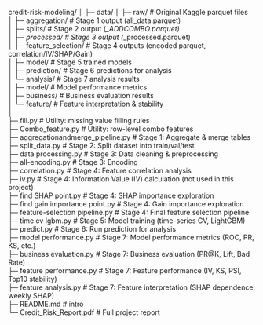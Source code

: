 credit-risk-modeling/
│
├─ data/
│    ├─ raw/                # Original Kaggle parquet files  
│    ├─ aggregation/        # Stage 1 output (all_data.parquet)  
│    ├─ splits/             # Stage 2 output (*_ADDCOMBO.parquet)  
│    ├─ processed/          # Stage 3 output (*_processed.parquet)  
│    ├─ feature_selection/  # Stage 4 outputs (encoded parquet, correlation/IV/SHAP/Gain)  
│    ├─ model/              # Stage 5 trained models  
│    ├─ prediction/         # Stage 6 predictions for analysis  
│    └─ analysis/           # Stage 7 analysis results  
│         ├─ model/         # Model performance metrics  
│         ├─ business/      # Business evaluation results  
│         └─ feature/       # Feature interpretation & stability  
│  
├─ fill.py                           # Utility: missing value filling rules  
├─ Combo_feature.py                  # Utility: row-level combo features  
├─ aggregationandmerge_pipeline.py   # Stage 1: Aggregate & merge tables  
├─ split_data.py                     # Stage 2: Split dataset into train/val/test  
├─ data processing.py                # Stage 3: Data cleaning & preprocessing  
├─ all-encoding.py                   # Stage 3: Encoding  
├─ correlation.py                    # Stage 4: Feature correlation analysis  
├─ iv.py                             # Stage 4: Information Value (IV) calculation (not used in this project)  
├─ find SHAP point.py                # Stage 4: SHAP importance exploration  
├─ find gain importance point.py     # Stage 4: Gain importance exploration  
├─ feature-selection pipeline.py     # Stage 4: Final feature selection pipeline  
├─ time cv lgbm.py                   # Stage 5: Model training (time-series CV, LightGBM)  
├─ predict.py                        # Stage 6: Run prediction for analysis  
├─ model performance.py              # Stage 7: Model performance metrics (ROC, PR, KS, etc.)  
├─ business evaluation.py            # Stage 7: Business evaluation (PR@K, Lift, Bad Rate)  
├─ feature performance.py            # Stage 7: Feature performance (IV, KS, PSI, Top10 stability)  
├─ feature analysis.py               # Stage 7: Feature interpretation (SHAP dependence, weekly SHAP)  
├─ README.md                         # intro  
└─ Credit_Risk_Report.pdf            # Full project report  

